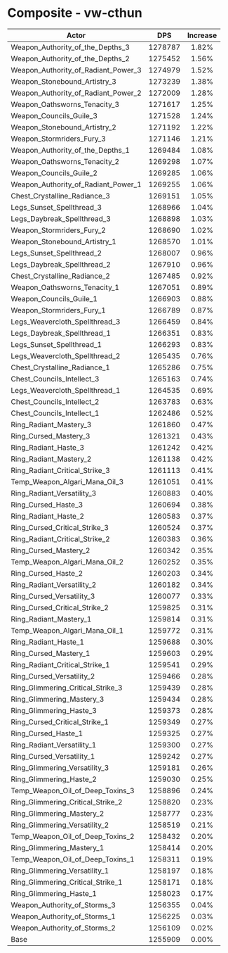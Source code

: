 # Composite - vw-cthun
| Actor | DPS | Increase |
|---|:---:|:---:|
|Weapon_Authority_of_the_Depths_3|1278787|1.82%|
|Weapon_Authority_of_the_Depths_2|1275452|1.56%|
|Weapon_Authority_of_Radiant_Power_3|1274979|1.52%|
|Weapon_Stonebound_Artistry_3|1273239|1.38%|
|Weapon_Authority_of_Radiant_Power_2|1272009|1.28%|
|Weapon_Oathsworns_Tenacity_3|1271617|1.25%|
|Weapon_Councils_Guile_3|1271528|1.24%|
|Weapon_Stonebound_Artistry_2|1271192|1.22%|
|Weapon_Stormriders_Fury_3|1271146|1.21%|
|Weapon_Authority_of_the_Depths_1|1269484|1.08%|
|Weapon_Oathsworns_Tenacity_2|1269298|1.07%|
|Weapon_Councils_Guile_2|1269285|1.06%|
|Weapon_Authority_of_Radiant_Power_1|1269255|1.06%|
|Chest_Crystalline_Radiance_3|1269151|1.05%|
|Legs_Sunset_Spellthread_3|1268966|1.04%|
|Legs_Daybreak_Spellthread_3|1268898|1.03%|
|Weapon_Stormriders_Fury_2|1268690|1.02%|
|Weapon_Stonebound_Artistry_1|1268570|1.01%|
|Legs_Sunset_Spellthread_2|1268007|0.96%|
|Legs_Daybreak_Spellthread_2|1267910|0.96%|
|Chest_Crystalline_Radiance_2|1267485|0.92%|
|Weapon_Oathsworns_Tenacity_1|1267051|0.89%|
|Weapon_Councils_Guile_1|1266903|0.88%|
|Weapon_Stormriders_Fury_1|1266789|0.87%|
|Legs_Weavercloth_Spellthread_3|1266459|0.84%|
|Legs_Daybreak_Spellthread_1|1266351|0.83%|
|Legs_Sunset_Spellthread_1|1266293|0.83%|
|Legs_Weavercloth_Spellthread_2|1265435|0.76%|
|Chest_Crystalline_Radiance_1|1265286|0.75%|
|Chest_Councils_Intellect_3|1265163|0.74%|
|Legs_Weavercloth_Spellthread_1|1264535|0.69%|
|Chest_Councils_Intellect_2|1263783|0.63%|
|Chest_Councils_Intellect_1|1262486|0.52%|
|Ring_Radiant_Mastery_3|1261860|0.47%|
|Ring_Cursed_Mastery_3|1261321|0.43%|
|Ring_Radiant_Haste_3|1261242|0.42%|
|Ring_Radiant_Mastery_2|1261138|0.42%|
|Ring_Radiant_Critical_Strike_3|1261113|0.41%|
|Temp_Weapon_Algari_Mana_Oil_3|1261051|0.41%|
|Ring_Radiant_Versatility_3|1260883|0.40%|
|Ring_Cursed_Haste_3|1260694|0.38%|
|Ring_Radiant_Haste_2|1260583|0.37%|
|Ring_Cursed_Critical_Strike_3|1260524|0.37%|
|Ring_Radiant_Critical_Strike_2|1260383|0.36%|
|Ring_Cursed_Mastery_2|1260342|0.35%|
|Temp_Weapon_Algari_Mana_Oil_2|1260252|0.35%|
|Ring_Cursed_Haste_2|1260203|0.34%|
|Ring_Radiant_Versatility_2|1260182|0.34%|
|Ring_Cursed_Versatility_3|1260077|0.33%|
|Ring_Cursed_Critical_Strike_2|1259825|0.31%|
|Ring_Radiant_Mastery_1|1259814|0.31%|
|Temp_Weapon_Algari_Mana_Oil_1|1259772|0.31%|
|Ring_Radiant_Haste_1|1259688|0.30%|
|Ring_Cursed_Mastery_1|1259603|0.29%|
|Ring_Radiant_Critical_Strike_1|1259541|0.29%|
|Ring_Cursed_Versatility_2|1259466|0.28%|
|Ring_Glimmering_Critical_Strike_3|1259439|0.28%|
|Ring_Glimmering_Mastery_3|1259434|0.28%|
|Ring_Glimmering_Haste_3|1259373|0.28%|
|Ring_Cursed_Critical_Strike_1|1259349|0.27%|
|Ring_Cursed_Haste_1|1259325|0.27%|
|Ring_Radiant_Versatility_1|1259300|0.27%|
|Ring_Cursed_Versatility_1|1259242|0.27%|
|Ring_Glimmering_Versatility_3|1259181|0.26%|
|Ring_Glimmering_Haste_2|1259030|0.25%|
|Temp_Weapon_Oil_of_Deep_Toxins_3|1258896|0.24%|
|Ring_Glimmering_Critical_Strike_2|1258820|0.23%|
|Ring_Glimmering_Mastery_2|1258777|0.23%|
|Ring_Glimmering_Versatility_2|1258519|0.21%|
|Temp_Weapon_Oil_of_Deep_Toxins_2|1258432|0.20%|
|Ring_Glimmering_Mastery_1|1258414|0.20%|
|Temp_Weapon_Oil_of_Deep_Toxins_1|1258311|0.19%|
|Ring_Glimmering_Versatility_1|1258197|0.18%|
|Ring_Glimmering_Critical_Strike_1|1258171|0.18%|
|Ring_Glimmering_Haste_1|1258023|0.17%|
|Weapon_Authority_of_Storms_3|1256355|0.04%|
|Weapon_Authority_of_Storms_1|1256225|0.03%|
|Weapon_Authority_of_Storms_2|1256109|0.02%|
|Base|1255909|0.00%|
